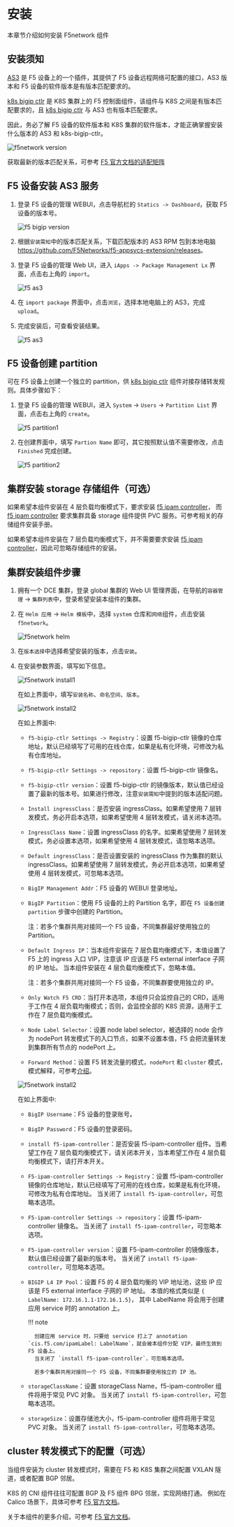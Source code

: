 # 安装

本章节介绍如何安装 F5network 组件

## 安装须知

[AS3](https://clouddocs.f5.com/products/extensions/f5-appsvcs-extension/latest/userguide/) 是 F5 设备上的一个插件，其提供了 F5 设备远程网络可配置的接口，AS3 版本和 F5 设备的软件版本是有版本匹配要求的。

[k8s bigip ctlr](https://github.com/F5Networks/k8s-bigip-ctlr) 是 K8S 集群上的 F5 控制面组件，该组件与 K8S 之间是有版本匹配要求的，且 [k8s bigip ctlr](https://github.com/F5Networks/k8s-bigip-ctlr) 与 AS3 也有版本匹配要求。

因此，务必了解 F5 设备的软件版本和 K8S 集群的软件版本，才能正确掌握安装什么版本的 AS3 和 k8s-bigip-ctlr。

![f5network version](https://docs.daocloud.io/daocloud-docs-images/docs/network/images/f5-version.png)

获取最新的版本匹配关系，可参考 [F5 官方文档的适配矩阵](https://clouddocs.f5.com/containers/latest/userguide/what-is.html#container-ingress-service-compatibility)

## F5 设备安装 AS3 服务

1. 登录 F5 设备的管理 WEBUI，点击导航栏的 `Statics -> Dashboard`，获取 F5 设备的版本号。

    ![f5 bigip version](https://docs.daocloud.io/daocloud-docs-images/docs/network/images/F5-bigipversion.png)

2. 根据`安装需知`中的版本匹配关系，下载匹配版本的 AS3 RPM 包到本地电脑 <https://github.com/F5Networks/f5-appsvcs-extension/releases>。

3. 登录 F5 设备的管理 Web UI，进入 `iApps -> Package Management Lx` 界面，点击右上角的 `import`。

    ![f5 as3](https://docs.daocloud.io/daocloud-docs-images/docs/network/images/f5-as3.png)

4. 在 `import package` 界面中，点击`浏览`，选择本地电脑上的 AS3，完成 `upload`。

5. 完成安装后，可查看安装结果。

    ![f5 as3](https://docs.daocloud.io/daocloud-docs-images/docs/network/images/f5-as3-1.png)

## F5 设备创建 partition

可在 F5 设备上创建一个独立的 partition，供 [k8s bigip ctlr](https://github.com/F5Networks/k8s-bigip-ctlr) 组件对接存储转发规则。具体步骤如下：

1. 登录 F5 设备的管理 WEBUI，进入 `System` -> `Users` -> `Partition List` 界面，点击右上角的 `create`。

    ![f5 partition1](https://docs.daocloud.io/daocloud-docs-images/docs/network/images/f5-partiton1.png)

2. 在创建界面中，填写 `Partion Name` 即可，其它按照默认值不需要修改，点击 `Finished` 完成创建。

    ![f5 partition2](https://docs.daocloud.io/daocloud-docs-images/docs/network/images/f5-partiton-create.png)

## 集群安装 storage 存储组件（可选）

如果希望本组件安装在 4 层负载均衡模式下，要求安装 [f5 ipam controller](https://github.com/F5Networks/f5-ipam-controller)，
而 [f5 ipam controller](https://github.com/F5Networks/f5-ipam-controller) 要求集群具备 storage 组件提供 PVC 服务。可参考相关的存储组件安装手册。

如果希望本组件安装在 7 层负载均衡模式下，并不需要要求安装 [f5 ipam controller](https://github.com/F5Networks/f5-ipam-controller)，因此可忽略存储组件的安装。

## 集群安装组件步骤

1. 拥有一个 DCE 集群，登录 global 集群的 Web UI 管理界面，在导航的`容器管理` -> `集群列表`中，登录希望安装本组件的集群。

2. 在 `Helm 应用` -> `Helm 模板`中，选择 `system` 仓库和`网络`组件，点击安装 `f5network`。

    ![f5network helm](https://docs.daocloud.io/daocloud-docs-images/docs/network/images/f5network-helm.png)

3. 在`版本选择`中选择希望安装的版本，点击`安装`。

4. 在安装参数界面，填写如下信息。

    ![f5network install1](https://docs.daocloud.io/daocloud-docs-images/docs/network/images/f5-install1.png)
    
    在如上界面中，填写`安装名称`、`命名空间`、`版本`。

    ![f5network install2](https://docs.daocloud.io/daocloud-docs-images/docs/network/images/f5-install2.png)
    
    在如上界面中:

    - `f5-bigip-ctlr Settings -> Registry`：设置 f5-bigip-ctlr 镜像的仓库地址，默认已经填写了可用的在线仓库，如果是私有化环境，可修改为私有仓库地址。

    - `f5-bigip-ctlr Settings -> repository`：设置 f5-bigip-ctlr 镜像名。

    - `f5-bigip-ctlr version`：设置 f5-bigip-ctlr 的镜像版本，默认值已经设置了最新的版本号。如果进行修改，注意`安装需知`中提到的版本适配问题。

    - `Install ingressClass`：是否安装 ingressClass。如果希望使用 7 层转发模式，务必开启本选项，如果希望使用 4 层转发模式，请关闭本选项。

    - `IngressClass Name`：设置 ingressClass 的名字。如果希望使用 7 层转发模式，务必设置本选项，如果希望使用 4 层转发模式，请忽略本选项。

    - `Default ingressClass`：是否设置安装的 ingressClass 作为集群的默认ingressClass。如果希望使用 7 层转发模式，务必开启本选项，如果希望使用 4 层转发模式，可忽略本选项。
    
    - `BigIP Management Addr`：F5 设备的 WEBUI 登录地址。

    - `BigIP Partition`：使用 F5 设备的上的 Partition 名字，即在 `F5 设备创建 partition` 步骤中创建的 Partition。

        注：若多个集群共用对接同一个 F5 设备，不同集群最好使用独立的 Partition。

    - `Default Ingress IP`：当本组件安装在 7 层负载均衡模式下，本值设置了 F5 上的 ingress 入口 VIP，注意该 IP 应该是 F5 external interface 子网的 IP 地址。
      当本组件安装在 4 层负载均衡模式下，忽略本值。

        注：若多个集群共用对接同一个 F5 设备，不同集群要使用独立的 IP。

    - `Only Watch F5 CRD`：当打开本选项，本组件只会监控自己的 CRD，适用于工作在 4 层负载均衡模式；否则，会监控全部的 K8S 资源，适用于工作在 7 层负载均衡模式。

    - `Node Label Selector`：设置 node label selector，被选择的 node 会作为 nodePort 转发模式下的入口节点，如果不设置本值，F5 会把流量转发到集群所有节点的 nodePort 上。

    - `Forward Method`：设置 F5 转发流量的模式，`nodePort` 和 `cluster` 模式，模式解释，可参考[介绍](./what.md)。
    
    ![f5network install2](https://docs.daocloud.io/daocloud-docs-images/docs/network/images/f5-install3.png)
    
    在如上界面中:

    - `BigIP Username`：F5 设备的登录账号。
    
    - `BigIP Password`：F5 设备的登录密码。

    - `install f5-ipam-controller`：是否安装 f5-ipam-controller 组件。当希望工作在 7 层负载均衡模式下，请关闭本开关，当本希望工作在 4 层负载均衡模式下，请打开本开关。

    - `F5-ipam-controller Settings -> Registry`：设置 f5-ipam-controller 镜像的仓库地址，默认已经填写了可用的在线仓库，如果是私有化环境，可修改为私有仓库地址。
      当关闭了 `install f5-ipam-controller`，可忽略本选项。

    - `F5-ipam-controller Settings -> repository`：设置 f5-ipam-controller 镜像名。
      当关闭了 `install f5-ipam-controller`，可忽略本选项。

    - `F5-ipam-controller version`：设置 F5-ipam-controller 的镜像版本，默认值已经设置了最新的版本号。
      当关闭了 `install f5-ipam-controller`，可忽略本选项。

    - `BIGIP L4 IP Pool`：设置 F5 的 4 层负载均衡的 VIP 地址池，这些 IP 应该是 F5 external interface 子网的 IP 地址。
      本值的格式类似是 `{ LabelName: 172.16.1.1-172.16.1.5}`， 其中 LabelName 将会用于创建应用 service 时的 annotation 上。
      
        !!! note

            创建应用 service 时，只要给 service 打上了 annotation `cis.f5.com/ipamLabel: LabelName`，就会被本组件分配 VIP，最终生效到 F5 设备上。
            当关闭了 `install f5-ipam-controller`，可忽略本选项。

            若多个集群共用对接同一个 F5 设备，不同集群要使用独立的 IP 池。

    - `storageClassName`：设置 storageClass Name，f5-ipam-controller 组件将用于常见 PVC 对象。
      当关闭了 `install f5-ipam-controller`，可忽略本选项。

    - `storageSize`：设置存储池大小，f5-ipam-controller 组件将用于常见 PVC 对象。
      当关闭了 `install f5-ipam-controller`，可忽略本选项。

## cluster 转发模式下的配置（可选）

当组件安装为 cluster 转发模式时，需要在 F5 和 K8S 集群之间配置 VXLAN 隧道，或者配置 BGP 邻居。

K8S 的 CNI 组件往往可配置 BGP 及 F5 组件 BPG 邻居，实现网络打通。
例如在 Calico 场景下，具体可参考 [F5 官方文档](https://clouddocs.f5.com/containers/latest/userguide/calico-config.html)。

关于本组件的更多介绍，可参考 [F5 官方文档](https://clouddocs.f5.com/containers/latest/userguide/)。
